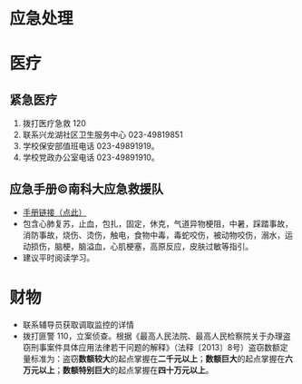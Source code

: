 # 应急处理

# 医疗

## 紧急医疗

1. 拨打医疗急救 120
2. 联系兴龙湖社区卫生服务中心 023-49819851
3. 学校保安部值班电话 023-49891919。
4. 学校党政办公室电话 023-49891910。

## 应急手册©南科大应急救援队

* [手册链接（点此）](https://mirrors.sustech.edu.cn/git/sustech-online/sustech-online-ng/-/raw/master/docs/emergency/应急手册Emergency_manual2020.pdf)
* 包含心肺复苏，止血，包扎，固定，休克，气道异物梗阻，中暑，踩踏事故，消防事故，烧伤、烫伤，触电，食物中毒，毒蛇咬伤，被动物咬伤，溺水，运动损伤，脑梗，脑溢血，心肌梗塞，高原反应，皮肤过敏等指引。
* 建议平时阅读学习。

# 财物

* 联系辅导员获取调取监控的详情
* 拨打匪警 110，立案侦查。根据《最高人民法院、最高人民检察院关于办理盗窃刑事案件具体应用法律若干问题的解释》（法释〔2013〕8号）盗窃数额定量标准为：盗窃**数额较大**的起点掌握在**二千元以上**；**数额巨大**的起点掌握在**六万元以上**；**数额特别巨大**的起点掌握在**四十万元以上**。
